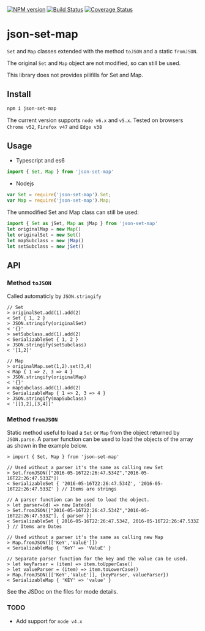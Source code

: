 [![NPM version](https://img.shields.io/npm/v/json-set-map.svg?style=flat)](https://www.npmjs.com/package/json-set-map)
[![Build Status](https://travis-ci.org/CaselIT/json-set-map.svg?branch=master)](https://travis-ci.org/CaselIT/json-set-map)
[![Coverage Status](https://coveralls.io/repos/github/CaselIT/json-set-map/badge.svg?branch=master)](https://coveralls.io/github/CaselIT/json-set-map?branch=master)
# json-set-map
`Set` and `Map` classes extended with the method `toJSON` and a static `fromJSON`.

The original `Set` and `Map` object are not modified, so can still be used.

This library does not provides pilifills for Set and Map.

## Install
```sh
npm i json-set-map
```
The current version supports `node v6.x` and `v5.x`. Tested on browsers `Chrome v52`, `Firefox v47` and `Edge v38`

## Usage
* Typescript and es6
```ts
import { Set, Map } from 'json-set-map'
```
* Nodejs
```js
var Set = require('json-set-map').Set;
var Map = require('json-set-map').Map;
```
The unmodified Set and Map class can still be used:
```ts
import { Set as jSet, Map as jMap } from 'json-set-map'
let originalMap = new Map()
let originalSet = new Set()
let mapSubclass = new jMap()
let setSubclass = new jSet()
```

## API

### Method `toJSON`

Called automaticly by `JSON.stringify`
```
// Set
> originalSet.add(1).add(2)
< Set { 1, 2 }
> JSON.stringify(originalSet)
< '{}'
> setSubclass.add(1).add(2)
< SerializableSet { 1, 2 }
> JSON.stringify(setSubclass)
< '[1,2]'

// Map
> originalMap.set(1,2).set(3,4)
< Map { 1 => 2, 3 => 4 }
> JSON.stringify(originalMap)
< '{}'
> mapSubclass.add(1).add(2)
< SerializableMap { 1 => 2, 3 => 4 }
> JSON.stringify(mapSubclass)
< '[[1,2],[3,4]]'
```

### Method `fromJSON`
Static method useful to load a `Set` or `Map` from the object returned by `JSON.parse`. A parser function can be used to load the objects of the array as shown in the example below. 
```
> import { Set, Map } from 'json-set-map'

// Used without a parser it's the same as calling new Set
> Set.fromJSON(["2016-05-16T22:26:47.534Z","2016-05-16T22:26:47.533Z"])
< SerializableSet { '2016-05-16T22:26:47.534Z', '2016-05-16T22:26:47.533Z' } // Items are strings

// A parser function can be used to load the object.
> let parser=(d) => new Date(d)
> Set.fromJSON(["2016-05-16T22:26:47.534Z","2016-05-16T22:26:47.533Z"], { parser })
< SerializableSet { 2016-05-16T22:26:47.534Z, 2016-05-16T22:26:47.533Z } // Items are Dates

// Used without a parser it's the same as calling new Map 
> Map.fromJSON([['KeY','ValuE']])
< SerializableMap { 'KeY' => 'ValuE' }

// Separate parser function for the key and the value can be used.
> let keyParser = (item) => item.toUpperCase()
> let valueParser = (item) => item.toLowerCase()
> Map.fromJSON([['KeY','ValuE']], {keyParser, valueParser})
< SerializableMap { 'KEY' => 'value' }
```

See the JSDoc on the files for mode details.


### TODO
* Add support for `node v4.x`